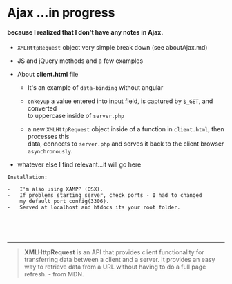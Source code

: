 # Ajax  ...in progress

#### because I realized that I don't have any notes in Ajax.


-  `XMLHttpRequest` object very simple break down (see aboutAjax.md)
-  JS and jQuery methods and a few examples
-  About __client.html__ file

	-  It's an example of `data-binding` without angular

	-  `onkeyup` a value entered into input field, is captured by `$_GET`, and converted   
	    to uppercase inside of `server.php`   

	-  a new `XMLHttpRequest` object inside of a function in `client.html`, then processes this         
           data, connects to `server.php` and serves it back to the client browser `asynchronously`.   	
	 
	 
-  whatever else I find relevant...it will go here

```
Installation:

-   I'm also using XAMPP (OSX).  
-   If problems starting server, check ports - I had to changed   
    my default port config(3306).    
-   Served at localhost and htdocs its your root folder.    

	
```

<br />
<hr />

> **XMLHttpRequest** is an API that provides client functionality for transferring data between a client and a server. 
> It provides an easy way to retrieve data from a URL without having to do a full page refresh. - from MDN. 
